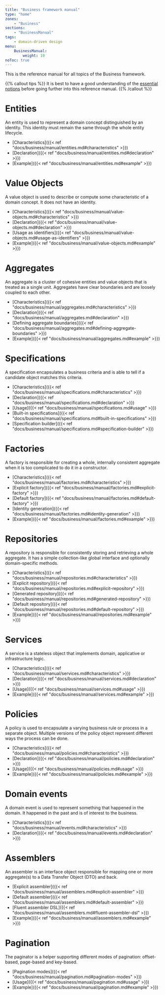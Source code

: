 ```yaml
---
title: "Business framework manual"
type: "home"
zones:
    - "Business"
sections:
    - "BusinessManual"
tags:
    - domain-driven design
menu:
    BusinessManual:
        weight: 10
noToc: true
---
```


This is the reference manual for all topics of the Business framework. 

{{% callout tips %}}
It is best to have a good understanding of the [essential notions](..) before going further into this reference manual.
{{% /callout %}}

# Entities

An entity is used to represent a domain concept distinguished by an identity. This identity must remain the same through the whole entity lifecycle.

* [Characteristics]({{< ref "docs/business/manual/entities.md#characteristics" >}})
* [Declaration]({{< ref "docs/business/manual/entities.md#declaration" >}})
* [Example]({{< ref "docs/business/manual/entities.md#example" >}})

# Value Objects

A value object is used to describe or compute some characteristic of a domain concept. It does not have an identity.

* [Characteristics]({{< ref "docs/business/manual/value-objects.md#characteristics" >}})
* [Declaration]({{< ref "docs/business/manual/value-objects.md#declaration" >}})
* [Usage as identifiers]({{< ref "docs/business/manual/value-objects.md#usage-as-identifiers" >}})
* [Example]({{< ref "docs/business/manual/value-objects.md#example" >}})

# Aggregates

An aggregate is a cluster of cohesive entities and value objects that is treated as a single unit. Aggregates have clear boundaries and are loosely coupled to each other.

* [Characteristics]({{< ref "docs/business/manual/aggregates.md#characteristics" >}})
* [Declaration]({{< ref "docs/business/manual/aggregates.md#declaration" >}})
* [Defining aggregate boundaries]({{< ref "docs/business/manual/aggregates.md#defining-aggregate-boundaries" >}})
* [Example]({{< ref "docs/business/manual/aggregates.md#example" >}})

# Specifications

A specification encapsulates a business criteria and is able to tell if a candidate object matches this criteria.

* [Characteristics]({{< ref "docs/business/manual/specifications.md#characteristics" >}})
* [Declaration]({{< ref "docs/business/manual/specifications.md#declaration" >}})
* [Usage]({{< ref "docs/business/manual/specifications.md#usage" >}})
* [Built-in specifications]({{< ref "docs/business/manual/specifications.md#built-in-specifications" >}})
* [Specification builder]({{< ref "docs/business/manual/specifications.md#specification-builder" >}})

# Factories

A factory is responsible for creating a whole, internally consistent aggregate when it is too complicated to do
it in a constructor.

* [Characteristics]({{< ref "docs/business/manual/factories.md#characteristics" >}})
* [Explicit factory]({{< ref "docs/business/manual/factories.md#explicit-factory" >}})
* [Default factory]({{< ref "docs/business/manual/factories.md#default-factory" >}})
* [Identity generation]({{< ref "docs/business/manual/factories.md#identity-generation" >}})
* [Example]({{< ref "docs/business/manual/factories.md#example" >}})

# Repositories

A repository is responsible for consistently storing and retrieving a whole aggregate. It has a simple collection-like global interface and optionally domain-specific methods.

* [Characteristics]({{< ref "docs/business/manual/repositories.md#characteristics" >}})
* [Explicit repository]({{< ref "docs/business/manual/repositories.md#explicit-repository" >}})
* [Generated repository]({{< ref "docs/business/manual/repositories.md#generated-repository" >}})
* [Default repository]({{< ref "docs/business/manual/repositories.md#default-repository" >}})
* [Example]({{< ref "docs/business/manual/repositories.md#example" >}})

# Services

A service is a stateless object that implements domain, applicative or infrastructure logic.

* [Characteristics]({{< ref "docs/business/manual/services.md#characteristics" >}})
* [Declaration]({{< ref "docs/business/manual/services.md#declaration" >}})
* [Usage]({{< ref "docs/business/manual/services.md#usage" >}})
* [Example]({{< ref "docs/business/manual/services.md#example" >}})

# Policies

A policy is used to encapsulate a varying business rule or process in a separate object. Multiple versions of the policy object represent different ways the process can be done.

* [Characteristics]({{< ref "docs/business/manual/policies.md#characteristics" >}})
* [Declaration]({{< ref "docs/business/manual/policies.md#declaration" >}})
* [Usage]({{< ref "docs/business/manual/policies.md#usage" >}})
* [Example]({{< ref "docs/business/manual/policies.md#example" >}})

# Domain events

A domain event is used to represent something that happened in the domain. It happened in the past and is of interest to the business.

* [Characteristics]({{< ref "docs/business/manual/events.md#characteristics" >}})
* [Declaration]({{< ref "docs/business/manual/events.md#declaration" >}})

# Assemblers

An assembler is an interface object responsible for mapping one or more aggregate(s) to a Data Transfer Object (DTO) 
and back.

* [Explicit assembler]({{< ref "docs/business/manual/assemblers.md#explicit-assembler" >}})
* [Default assembler]({{< ref "docs/business/manual/assemblers.md#default-assembler" >}})
* [Fluent assembler DSL]({{< ref "docs/business/manual/assemblers.md#fluent-assembler-dsl" >}})
* [Example]({{< ref "docs/business/manual/assemblers.md#example" >}})

# Pagination

The paginator is a helper supporting different modes of pagination: offset-based, page-based and key-based. 

* [Pagination modes]({{< ref "docs/business/manual/pagination.md#pagination-modes" >}})
* [Usage]({{< ref "docs/business/manual/pagination.md#usage" >}})
* [Example]({{< ref "docs/business/manual/pagination.md#example" >}})
